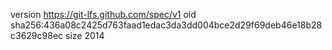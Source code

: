 version https://git-lfs.github.com/spec/v1
oid sha256:436a08c2425d763faad1edac3da3dd004bce2d29f69deb46e18b28c3629c98ec
size 2014
